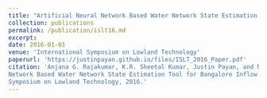 ```yaml
---
title: "Artificial Neural Network Based Water Network State Estimation Tool for Bangalore Inflow System"
collection: publications
permalink: /publication/islt16.md
excerpt: 
date: 2016-01-01
venue: 'International Symposium on Lowland Technology'
paperurl: 'https://justinpayan.github.io/files/ISLT_2016_Paper.pdf'
citation: 'Anjana G. Rajakumar, K.R. Sheetal Kumar, Justin Payan, and M.S. Mohan Kumar. Artificial Neural
Network Based Water Network State Estimation Tool for Bangalore Inflow System. In International
Symposium on Lowland Technology, 2016.'
---
```

